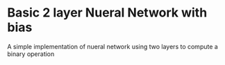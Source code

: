 # Basic 2 layer Nueral Network with bias
A simple implementation of nueral network using two layers to compute a binary operation
